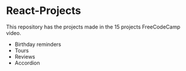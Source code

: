 # React-Projects
This repository has the projects made in the 15 projects FreeCodeCamp video.

- Birthday reminders
- Tours
- Reviews
- Accordion